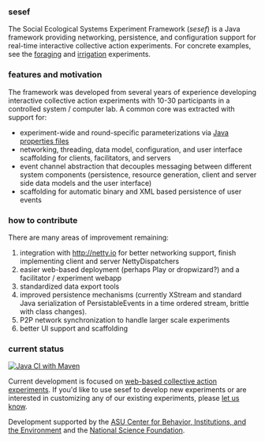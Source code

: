 ### sesef
The Social Ecological Systems Experiment Framework (_sesef_) is a Java framework providing networking, persistence, and
configuration support for real-time interactive collective action experiments. For concrete examples, see the
[foraging](https://github.com/virtualcommons/foraging)
and [irrigation](https://github.com/virtualcommons/irrigation) experiments. 

### features and motivation
The framework was developed from several years of experience developing interactive collective action experiments with
10-30 participants in a controlled system / computer lab. A common core was extracted with support for:

- experiment-wide and round-specific parameterizations via [Java properties files](http://docs.oracle.com/javase/7/docs/api/java/util/Properties.html)
- networking, threading, data model, configuration, and user interface scaffolding for clients, facilitators, and
  servers
- event channel abstraction that decouples messaging between different system components (persistence, resource
  generation, client and server side data models and the user interface)
- scaffolding for automatic binary and XML based persistence of user events

### how to contribute
There are many areas of improvement remaining:

1. integration with http://netty.io for better networking support, finish implementing client and server NettyDispatchers
2. easier web-based deployment (perhaps Play or dropwizard?) and a facilitator / experiment webapp
3. standardized data export tools
4. improved persistence mechanisms (currently XStream and standard Java serialization of PersistableEvents in a time ordered stream, brittle with class changes).
5. P2P network synchronization to handle larger scale experiments
6. better UI support and scaffolding

### current status
[![Java CI with Maven](https://github.com/virtualcommons/sesef/actions/workflows/maven.yml/badge.svg)](https://github.com/virtualcommons/sesef/actions/workflows/maven.yml)

Current development is focused on [web-based collective action experiments](https://github.com/virtualcommons/). If you'd like to use sesef to develop new experiments or are interested in customizing any of our existing experiments, please [let us know](http://commons.asu.edu/contact). 

Development supported by the [ASU Center for Behavior, Institutions, and the Environment](https://complexity.asu.edu/cbie) and the [National Science Foundation](http://nsf.gov).
